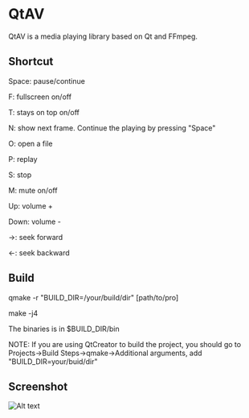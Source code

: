 QtAV
==============

QtAV is a media playing library based on Qt and FFmpeg.


Shortcut
--------
Space: pause/continue

F: fullscreen on/off

T: stays on top on/off

N: show next frame. Continue the playing by pressing "Space"

O: open a file

P: replay

S: stop

M: mute on/off

Up: volume +

Down: volume -

->: seek forward

<-: seek backward


Build
------

  qmake -r "BUILD_DIR=/your/build/dir" [path/to/pro]

  make -j4

  The binaries is in $BUILD_DIR/bin

NOTE: If you are using QtCreator to build the project, you should go to Projects->Build Steps->qmake->Additional arguments, add "BUILD_DIR=your/buid/dir"


Screenshot
-------

![Alt text](https://github.com/downloads/wang-bin/QtAV/screenshot.png "screenshot")
